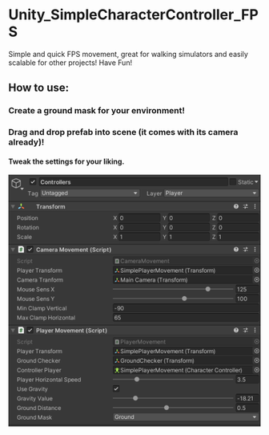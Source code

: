 # Unity_SimpleCharacterController_FPS
Simple and quick FPS movement, great for walking simulators and easily scalable for other projects! Have Fun!

## How to use:
### Create a ground mask for your environment!
### Drag and drop prefab into scene (it comes with its camera already)!
#### Tweak the settings for your liking.
![1](Screenshots/1.png)

